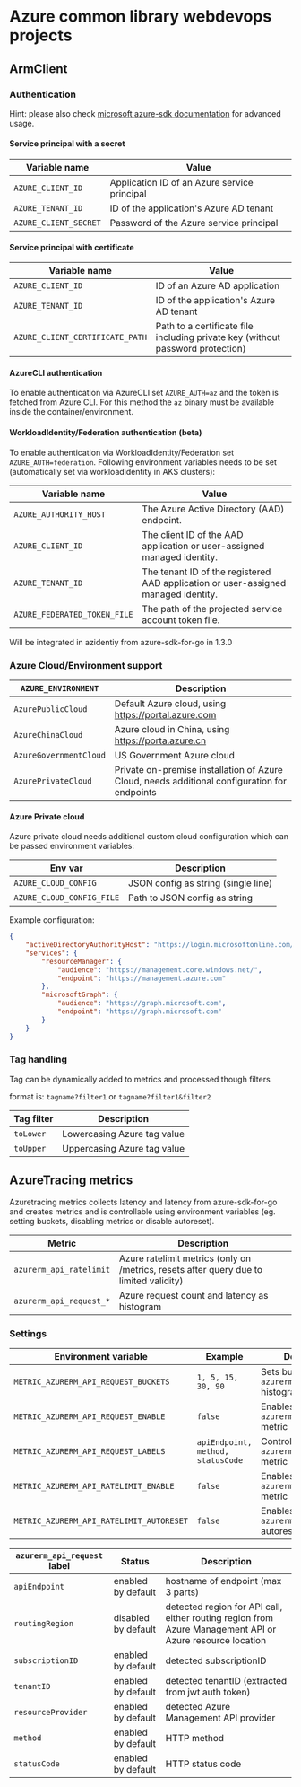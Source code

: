 # Azure common library webdevops projects

## ArmClient

### Authentication

Hint: please also check [microsoft azure-sdk documentation](https://docs.microsoft.com/en-us/azure/developer/go/azure-sdk-authentication) for advanced usage.

#### Service principal with a secret

| Variable name          | Value                                        |
|------------------------|----------------------------------------------|
| `AZURE_CLIENT_ID`      | Application ID of an Azure service principal |
| `AZURE_TENANT_ID`      | ID of the application's Azure AD tenant      |
| `AZURE_CLIENT_SECRET`  | Password of the Azure service principal      |

#### Service principal with certificate

| Variable name                   | Value                                                                           |
|---------------------------------|---------------------------------------------------------------------------------|
| `AZURE_CLIENT_ID`               | ID of an Azure AD application                                                   |
| `AZURE_TENANT_ID`               | ID of the application's Azure AD tenant                                         |
| `AZURE_CLIENT_CERTIFICATE_PATH` | Path to a certificate file including private key (without password protection)  |

#### AzureCLI authentication

To enable authentication via AzureCLI set `AZURE_AUTH=az` and the token is fetched from Azure CLI.
For this method the `az` binary must be available inside the container/environment.

#### WorkloadIdentity/Federation authentication (beta)

To enable authentication via WorkloadIdentity/Federation set `AZURE_AUTH=federation`.
Following environment variables needs to be set (automatically set via workloadidentity in AKS clusters):

| Variable name                  | Value                                                                              |
|--------------------------------|------------------------------------------------------------------------------------|
| `AZURE_AUTHORITY_HOST`         | The Azure Active Directory (AAD) endpoint.                                         |
| `AZURE_CLIENT_ID`              | The client ID of the AAD application or user-assigned managed identity.            |
| `AZURE_TENANT_ID`              | The tenant ID of the registered AAD application or user-assigned managed identity. |
| `AZURE_FEDERATED_TOKEN_FILE`   | The path of the projected service account token file.                              |

Will be integrated in azidentiy from azure-sdk-for-go in 1.3.0

### Azure Cloud/Environment support

| `AZURE_ENVIRONMENT`    | Description                                                                                  |
|------------------------|----------------------------------------------------------------------------------------------|
| `AzurePublicCloud`     | Default Azure cloud, using https://portal.azure.com                                          |
| `AzureChinaCloud`      | Azure cloud in China, using https://porta.azure.cn                                           |
| `AzureGovernmentCloud` | US Government Azure cloud                                                                    |
| `AzurePrivateCloud`    | Private on-premise installation of Azure Cloud, needs additional configuration for endpoints |

#### Azure Private cloud

Azure private cloud needs additional custom cloud configuration which can be passed environment variables:

| Env var                   | Description                          |
|---------------------------|--------------------------------------|
| `AZURE_CLOUD_CONFIG`      | JSON config as string (single line)  |
| `AZURE_CLOUD_CONFIG_FILE` | Path to JSON config as string        |

Example configuration:
```json
{
    "activeDirectoryAuthorityHost": "https://login.microsoftonline.com/",
    "services": {
        "resourceManager": {
            "audience": "https://management.core.windows.net/",
            "endpoint": "https://management.azure.com"
        },
        "microsoftGraph": {
            "audience": "https://graph.microsoft.com",
            "endpoint": "https://graph.microsoft.com"
        }
    }
}
```

### Tag handling

Tag can be dynamically added to metrics and processed though filters

format is: `tagname?filter1` or `tagname?filter1&filter2`

| Tag filter | Description                 |
|------------|-----------------------------|
| `toLower`  | Lowercasing Azure tag value |
| `toUpper`  | Uppercasing Azure tag value |

## AzureTracing metrics

Azuretracing metrics collects latency and latency from azure-sdk-for-go and creates metrics and is controllable using
environment variables (eg. setting buckets, disabling metrics or disable autoreset).

| Metric                                   | Description                                                                            |
|------------------------------------------|----------------------------------------------------------------------------------------|
| `azurerm_api_ratelimit`                  | Azure ratelimit metrics (only on /metrics, resets after query due to limited validity) |
| `azurerm_api_request_*`                  | Azure request count and latency as histogram                                           |

### Settings

| Environment variable                     | Example                           | Description                                                    |
|------------------------------------------|-----------------------------------|----------------------------------------------------------------|
| `METRIC_AZURERM_API_REQUEST_BUCKETS`     | `1, 5, 15, 30, 90`                | Sets buckets for `azurerm_api_request` histogram metric        |
| `METRIC_AZURERM_API_REQUEST_ENABLE`      | `false`                           | Enables/disables `azurerm_api_request_*` metric                |
| `METRIC_AZURERM_API_REQUEST_LABELS`      | `apiEndpoint, method, statusCode` | Controls labels of `azurerm_api_request_*` metric              |
| `METRIC_AZURERM_API_RATELIMIT_ENABLE`    | `false`                           | Enables/disables `azurerm_api_ratelimit` metric                |
| `METRIC_AZURERM_API_RATELIMIT_AUTORESET` | `false`                           | Enables/disables `azurerm_api_ratelimit` autoreset after fetch |


| `azurerm_api_request` label | Status              | Description                                                                                              |
|-----------------------------|---------------------|----------------------------------------------------------------------------------------------------------|
| `apiEndpoint`               | enabled by default  | hostname of endpoint (max 3 parts)                                                                       |
| `routingRegion`             | disabled by default | detected region for API call, either routing region from Azure Management API or Azure resource location |
| `subscriptionID`            | enabled by default  | detected subscriptionID                                                                                  |
| `tenantID`                  | enabled by default  | detected tenantID (extracted from jwt auth token)                                                        |
| `resourceProvider`          | enabled by default  | detected Azure Management API provider                                                                   |
| `method`                    | enabled by default  | HTTP method                                                                                              |
| `statusCode`                | enabled by default  | HTTP status code                                                                                         |
